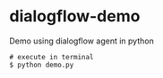 # dialogflow-demo
Demo using dialogflow agent in python

``` shell
# execute in terminal
$ python demo.py
```
